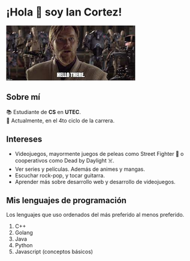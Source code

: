 # ¡Hola :wave: soy **Ian Cortez**!

![Hello There](image.png)


## Sobre mí

:books: Estudiante de **CS** en **UTEC**. </br>
:open_file_folder: Actualmente, en el 4to ciclo de la carrera. </br>


## Intereses

* Videojuegos, mayormente juegos de peleas como Street Fighter :fist_right: o cooperativos como Dead by Daylight :skull_and_crossbones:.
* Ver series y películas. Además de animes y mangas.
* Escuchar rock-pop, y tocar guitarra.
* Aprender más sobre desarrollo web y desarrollo de videojuegos.


## Mis lenguajes de programación
Los lenguajes que uso ordenados del más preferido al menos preferido.
1. C++
2. Golang
3. Java
4. Python
5. Javascript (conceptos básicos)

